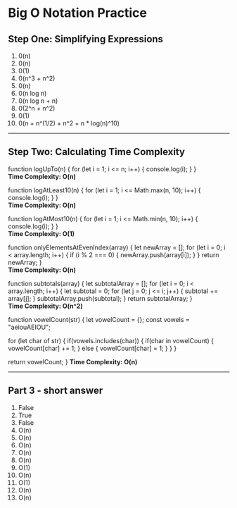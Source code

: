 # Big O Notation Practice

## Step One: Simplifying Expressions
1. 0(n)
2. 0(n)
3. 0(1)
4. 0(n^3 + n^2)
5. 0(n)
6. 0(n log n)
7. 0(n log n + n)
8. 0(2^n + n^2)
9. 0(1)
10. 0(n + n^(1/2) + n^2 + n * log(n)^10)

---

## Step Two: Calculating Time Complexity

function logUpTo(n) {
  for (let i = 1; i <= n; i++) {
    console.log(i);
  }
}  
**Time Complexity: O(n)**


function logAtLeast10(n) {
  for (let i = 1; i <= Math.max(n, 10); i++) {
    console.log(i);
  }
}  
**Time Complexity: O(n)**

function logAtMost10(n) {
  for (let i = 1; i <= Math.min(n, 10); i++) {
    console.log(i);
  }
}  
**Time Complexity: O(1)**

function onlyElementsAtEvenIndex(array) {
  let newArray = [];
  for (let i = 0; i < array.length; i++) {
    if (i % 2 === 0) {
      newArray.push(array[i]);
    }
  }
  return newArray;
}  
**Time Complexity: O(n)**

function subtotals(array) {
  let subtotalArray = [];
  for (let i = 0; i < array.length; i++) {
    let subtotal = 0;
    for (let j = 0; j <= i; j++) {
      subtotal += array[j];
    }
    subtotalArray.push(subtotal);
  }
  return subtotalArray;
}  
**Time Complexity: O(n^2)**

function vowelCount(str) {
  let vowelCount = {};
  const vowels = "aeiouAEIOU";

  for (let char of str) {
    if(vowels.includes(char)) {
      if(char in vowelCount) {
        vowelCount[char] += 1;
      } else {
        vowelCount[char] = 1;
      }
    }
  }

  return vowelCount;
}
**Time Complexity: O(n)**

---

## Part 3 - short answer

1. False
2. True
3. False
4. O(n)
5. O(n)
6. O(n)
7. O(n)
8. O(n)
9. O(1)
10. O(n)
11. O(1)
12. O(n)
13. O(n)